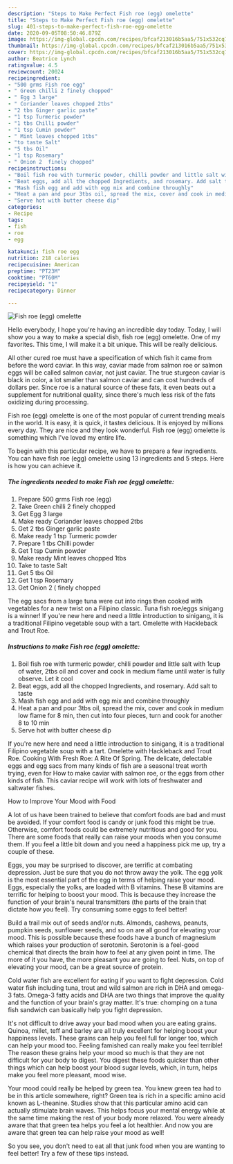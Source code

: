 ```yaml
---
description: "Steps to Make Perfect Fish roe (egg) omelette"
title: "Steps to Make Perfect Fish roe (egg) omelette"
slug: 401-steps-to-make-perfect-fish-roe-egg-omelette
date: 2020-09-05T08:50:46.879Z
image: https://img-global.cpcdn.com/recipes/bfcaf213016b5aa5/751x532cq70/fish-roe-egg-omelette-recipe-main-photo.jpg
thumbnail: https://img-global.cpcdn.com/recipes/bfcaf213016b5aa5/751x532cq70/fish-roe-egg-omelette-recipe-main-photo.jpg
cover: https://img-global.cpcdn.com/recipes/bfcaf213016b5aa5/751x532cq70/fish-roe-egg-omelette-recipe-main-photo.jpg
author: Beatrice Lynch
ratingvalue: 4.5
reviewcount: 20024
recipeingredient:
- "500 grms Fish roe egg"
- " Green chilli 2 finely chopped"
- " Egg 3 large"
- " Coriander leaves chopped 2tbs"
- "2 tbs Ginger garlic paste"
- "1 tsp Turmeric powder"
- "1 tbs Chilli powder"
- "1 tsp Cumin powder"
- " Mint leaves chopped 1tbs"
- "to taste Salt"
- "5 tbs Oil"
- "1 tsp Rosemary"
- " Onion 2  finely chopped"
recipeinstructions:
- "Boil fish roe with turmeric powder, chilli powder and little salt with 1cup of water, 2tbs oil and cover and cook in medium flame until water is fully observe. Let it cool"
- "Beat eggs, add all the chopped Ingredients, and rosemary. Add salt to taste"
- "Mash fish egg and add with egg mix and combine throughly"
- "Heat a pan and pour 3tbs oil, spread the mix, cover and cook in medium low flame for 8 min, then cut into four pieces, turn and cook for another 8 to 10 min"
- "Serve hot with butter cheese dip"
categories:
- Recipe
tags:
- fish
- roe
- egg

katakunci: fish roe egg 
nutrition: 218 calories
recipecuisine: American
preptime: "PT23M"
cooktime: "PT60M"
recipeyield: "1"
recipecategory: Dinner

---
```



![Fish roe (egg) omelette](https://img-global.cpcdn.com/recipes/bfcaf213016b5aa5/751x532cq70/fish-roe-egg-omelette-recipe-main-photo.jpg)

Hello everybody, I hope you're having an incredible day today. Today, I will show you a way to make a special dish, fish roe (egg) omelette. One of my favorites. This time, I will make it a bit unique. This will be really delicious.

All other cured roe must have a specification of which fish it came from before the word caviar. In this way, caviar made from salmon roe or salmon eggs will be called salmon caviar, not just caviar. The true sturgeon caviar is black in color, a lot smaller than salmon caviar and can cost hundreds of dollars per. Since roe is a natural source of these fats, it even beats out a supplement for nutritional quality, since there&#39;s much less risk of the fats oxidizing during processing.

Fish roe (egg) omelette is one of the most popular of current trending meals in the world. It is easy, it is quick, it tastes delicious. It is enjoyed by millions every day. They are nice and they look wonderful. Fish roe (egg) omelette is something which I've loved my entire life.


To begin with this particular recipe, we have to prepare a few ingredients. You can have fish roe (egg) omelette using 13 ingredients and 5 steps. Here is how you can achieve it.

<!--inarticleads1-->

##### The ingredients needed to make Fish roe (egg) omelette:

1. Prepare 500 grms Fish roe (egg)
1. Take  Green chilli 2 finely chopped
1. Get  Egg 3 large
1. Make ready  Coriander leaves chopped 2tbs
1. Get 2 tbs Ginger garlic paste
1. Make ready 1 tsp Turmeric powder
1. Prepare 1 tbs Chilli powder
1. Get 1 tsp Cumin powder
1. Make ready  Mint leaves chopped 1tbs
1. Take to taste Salt
1. Get 5 tbs Oil
1. Get 1 tsp Rosemary
1. Get  Onion 2 ( finely chopped


The egg sacs from a large tuna were cut into rings then cooked with vegetables for a new twist on a Filipino classic. Tuna fish roe/eggs sinigang is a winner! If you&#39;re new here and need a little introduction to sinigang, it is a traditional Filipino vegetable soup with a tart. Omelette with Hackleback and Trout Roe. 

<!--inarticleads2-->

##### Instructions to make Fish roe (egg) omelette:

1. Boil fish roe with turmeric powder, chilli powder and little salt with 1cup of water, 2tbs oil and cover and cook in medium flame until water is fully observe. Let it cool
1. Beat eggs, add all the chopped Ingredients, and rosemary. Add salt to taste
1. Mash fish egg and add with egg mix and combine throughly
1. Heat a pan and pour 3tbs oil, spread the mix, cover and cook in medium low flame for 8 min, then cut into four pieces, turn and cook for another 8 to 10 min
1. Serve hot with butter cheese dip


If you&#39;re new here and need a little introduction to sinigang, it is a traditional Filipino vegetable soup with a tart. Omelette with Hackleback and Trout Roe. Cooking With Fresh Roe: A Rite Of Spring. The delicate, delectable eggs and egg sacs from many kinds of fish are a seasonal treat worth trying, even for How to make caviar with salmon roe, or the eggs from other kinds of fish. This caviar recipe will work with lots of freshwater and saltwater fishes. 

How to Improve Your Mood with Food


A lot of us have been trained to believe that comfort foods are bad and must be avoided. If your comfort food is candy or junk food this might be true. Otherwise, comfort foods could be extremely nutritious and good for you. There are some foods that really can raise your moods when you consume them. If you feel a little bit down and you need a happiness pick me up, try a couple of these.

Eggs, you may be surprised to discover, are terrific at combating depression. Just be sure that you do not throw away the yolk. The egg yolk is the most essential part of the egg in terms of helping raise your mood. Eggs, especially the yolks, are loaded with B vitamins. These B vitamins are terrific for helping to boost your mood. This is because they increase the function of your brain's neural transmitters (the parts of the brain that dictate how you feel). Try consuming some eggs to feel better!

Build a trail mix out of seeds and/or nuts. Almonds, cashews, peanuts, pumpkin seeds, sunflower seeds, and so on are all good for elevating your mood. This is possible because these foods have a bunch of magnesium which raises your production of serotonin. Serotonin is a feel-good chemical that directs the brain how to feel at any given point in time. The more of it you have, the more pleasant you are going to feel. Nuts, on top of elevating your mood, can be a great source of protein.

Cold water fish are excellent for eating if you want to fight depression. Cold water fish including tuna, trout and wild salmon are rich in DHA and omega-3 fats. Omega-3 fatty acids and DHA are two things that improve the quality and the function of your brain's gray matter. It's true: chomping on a tuna fish sandwich can basically help you fight depression. 

It's not difficult to drive away your bad mood when you are eating grains. Quinoa, millet, teff and barley are all truly excellent for helping boost your happiness levels. These grains can help you feel full for longer too, which can help your mood too. Feeling famished can really make you feel terrible! The reason these grains help your mood so much is that they are not difficult for your body to digest. You digest these foods quicker than other things which can help boost your blood sugar levels, which, in turn, helps make you feel more pleasant, mood wise.

Your mood could really be helped by green tea. You knew green tea had to be in this article somewhere, right? Green tea is rich in a specific amino acid known as L-theanine. Studies show that this particular amino acid can actually stimulate brain waves. This helps focus your mental energy while at the same time making the rest of your body more relaxed. You were already aware that that green tea helps you feel a lot healthier. And now you are aware that green tea can help raise your mood as well!

So you see, you don't need to eat all that junk food when you are wanting to feel better! Try  a few  of  these  tips  instead.

